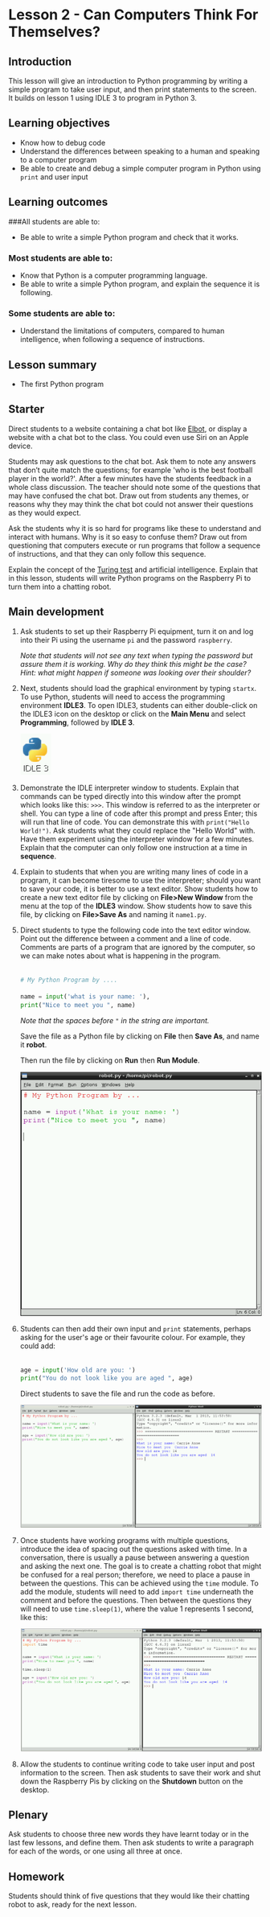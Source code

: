 # Lesson 2 - Can Computers Think For Themselves? 

## Introduction

This lesson will give an introduction to Python programming by writing a simple program to take user input, and then print statements to the screen. It builds on lesson 1 using IDLE 3 to program in Python 3.


## Learning objectives

- Know how to debug code
- Understand the differences between speaking to a human and speaking to a computer program
- Be able to create and debug a simple computer program in Python using `print` and user input


## Learning outcomes

###All students are able to:

- Be able to write a simple Python program and check that it works.

### Most students are able to:

- Know that Python is a computer programming language.  
- Be able to write a simple Python program, and explain the sequence it is following.

### Some students are able to:

- Understand the limitations of computers, compared to human intelligence, when following a sequence of instructions. 


## Lesson summary

- The first Python program

## Starter

Direct students to a website containing a chat bot like [Elbot](http://www.elbot.com/), or display a website with a chat bot to the class. You could even use Siri on an Apple device. 

Students may ask questions to the chat bot. Ask them to note any answers that don’t quite match the questions; for example 'who is the best football player in the world?'. After a few minutes have the students feedback in a whole class discussion. The teacher should note some of the questions that may have confused the chat bot. Draw out from students any themes, or reasons why they may think the chat bot could not answer their questions as they would expect.

Ask the students why it is so hard for programs like these to understand and interact with humans. Why is it so easy to confuse them? Draw out from questioning that computers execute or run programs that follow a sequence of instructions, and that they can only follow this sequence. 

Explain the concept of the [Turing test](http://en.wikipedia.org/wiki/Turing_test) and artificial intelligence. Explain that in this lesson, students will write Python programs on the Raspberry Pi to turn them into a chatting robot.


## Main development

1. Ask students to set up their Raspberry Pi equipment, turn it on and log into their Pi using the username `pi` and the password `raspberry`. 

	*Note that students will not see any text when typing the password but assure them it is working. Why do they think this might be the case? Hint: what might happen if someone was looking over their shoulder?*
	
2. Next, students should load the graphical environment by typing `startx`. To use Python, students will need to access the programming environment **IDLE3**. To open IDLE3, students can either double-click on the IDLE3 icon on the desktop or click on the **Main Menu** and select **Programming**, followed by **IDLE 3**.

	![](images/idle3.png)

3. Demonstrate the IDLE interpreter window to students. Explain that commands can be typed directly into this window after the prompt which looks like this: `>>>`. This window is referred to as the interpreter or shell. You can type a line of code after this prompt and press Enter; this will run that line of code. You can demonstrate this with `print("Hello World!")`. Ask students what they could replace the "Hello World" with. Have them experiment using the interpreter window for a few minutes. Explain that the computer can only follow one instruction at a time in **sequence**. 

4. Explain to students that when you are writing many lines of code in a program, it can become tiresome to use the interpreter; should you want to save your code, it is better to use a text editor. Show students how to create a new text editor file by clicking on **File>New Window** from the menu at the top of the **IDLE3** window. Show students how to save this file, by clicking on **File>Save As** and naming it `name1.py`.

5. Direct students to type the following code into the text editor window. Point out the difference between a comment and a line of code. Comments are parts of a program that are ignored by the computer, so we can make notes about what is happening in the program. 

	```python
	
	# My Python Program by ....
	
	name = input('what is your name: '),
	print("Nice to meet you ", name)
	```
	
	*Note that the spaces before `"` in the string are important.*
	
	Save the file as a Python file by clicking on **File** then **Save As**, and name it **robot**.
	
	Then run the file by clicking on **Run** then **Run Module**.
	
	![](images/program-1.png)

6. Students can then add their own input and `print` statements, perhaps asking for the user's age or their favourite colour. For example, they could add:

	```python
	
	age = input('How old are you: ')
	print("You do not look like you are aged ", age)
	```
	Direct students to save the file and run the code as before.
	
	![](images/program-2.png)
	
7. Once students have working programs with multiple questions, introduce the idea of spacing out the questions asked with time. In a conversation, there is usually a pause between answering a question and asking the next one. The goal is to create a chatting robot that might be confused for a real person; therefore, we need to place a pause in between the questions. This can be achieved using the `time` module. To add the module, students will need to add `import time` underneath the comment and before the questions. Then between the questions they will need to use `time.sleep(1)`, where the value 1 represents 1 second, like this:

	![](images/program-3.png)

8. Allow the students to continue writing code to take user input and post information to the screen. Then ask students to save their work and shut down the Raspberry Pis by clicking on the **Shutdown** button on the desktop.

## Plenary

Ask students to choose three new words they have learnt today or in the last few lessons, and define them. Then ask students to write a paragraph for each of the words, or one using all three at once.


## Homework

Students should think of five questions that they would like their chatting robot to ask, ready for the next lesson.


